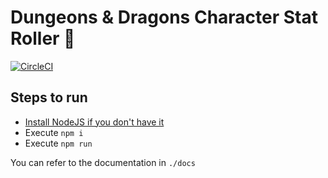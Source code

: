 # Dungeons & Dragons Character Stat Roller 🎲
[![CircleCI](https://circleci.com/gh/Vitaefinis/dnd-stat-roller/tree/master.svg?style=svg)](https://circleci.com/gh/Vitaefinis/dnd-stat-roller/tree/master)

## Steps to run

- [Install NodeJS if you don't have it](https://nodejs.org)
- Execute `npm i`
- Execute `npm run`

You can refer to the documentation in `./docs`